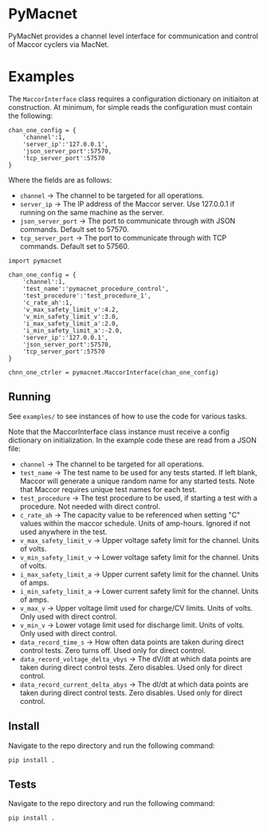 # PyMacnet

PyMacNet provides a channel level interface for communication and control of Maccor cyclers via MacNet.

# Examples

The `MaccorInterface` class requires a configuration dictionary on initiaiton at construction. At minimum, for simple reads the configuration must contain the following:

```
chan_one_config = { 
    'channel':1,
    'server_ip':'127.0.0.1',
    'json_server_port':57570,
    'tcp_server_port':57570
}
```

Where the fields are as follows:

- `channel` -> The channel to be targeted for all operations.
- `server_ip` -> The IP address of the Maccor server. Use 127.0.0.1 if running on the same machine as the server.
- `json_server_port` -> The port to communicate through with JSON commands. Default set to 57570.
- `tcp_server_port` -> The port to communicate through with TCP commands. Default set to 57560.


```
import pymacnet

chan_one_config = { 
    'channel':1,
    'test_name':'pymacnet_procedure_control',
    'test_procedure':'test_procedure_1',
    'c_rate_ah':1,
    'v_max_safety_limit_v':4.2,
    'v_min_safety_limit_v':3.0,
    'i_max_safety_limit_a':2.0,
    'i_min_safety_limit_a':-2.0,
    'server_ip':'127.0.0.1',
    'json_server_port':57570,
    'tcp_server_port':57570
}

chnn_one_ctrler = pymacnet.MaccorInterface(chan_one_config)

```

## Running

See `examples/` to see instances of how to use the code for various tasks.

Note that the MaccorInterface class instance must receive a config dictionary on initialization. In the example code these are read from a JSON file:

- `channel` -> The channel to be targeted for all operations.
- `test_name` -> The test name to be used for any tests started. If left blank, Maccor will generate a unique random name for any started tests. Note that Maccor requires unique test names for each test.
- `test_procedure` -> The test procedure to be used, if starting a test with a procedure. Not needed with direct control.
- `c_rate_ah` -> The capacity value to be referenced when setting "C" values within the maccor schedule. Units of amp-hours. Ignored if not used anywhere in the test.
- `v_max_safety_limit_v` -> Upper voltage safety limit for the channel. Units of volts.
- `v_min_safety_limit_v` -> Lower voltage safety limit for the channel. Units of volts.
- `i_max_safety_limit_a` -> Upper current safety limit for the channel. Units of amps.
- `i_min_safety_limit_a` -> Lower current safety limit for the channel. Units of amps.
- `v_max_v` -> Upper voltage limit used for charge/CV limits. Units of volts. Only used with direct control.
- `v_min_v` -> Lower votage limit used for discharge limit. Units of volts. Only used with direct control.
- `data_record_time_s` -> How often data points are taken during direct control tests. Zero turns off. Used only for direct control.
- `data_record_voltage_delta_vbys` -> The dV/dt at which data points are taken during direct control tests. Zero disables. Used only for direct control.
- `data_record_current_delta_abys` -> The dI/dt at which data points are taken during direct control tests. Zero disables. Used only for direct control.


## Install

Navigate to the repo directory and run the following command:

```
pip install .
```

## Tests

Navigate to the repo directory and run the following command:

```
pip install .
```
